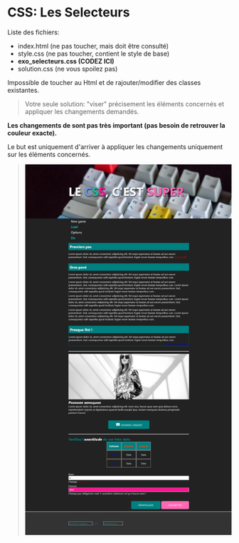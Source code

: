 # CSS: Les Selecteurs

Liste des fichiers:
- index.html (ne pas toucher, mais doit être consulté)
- style.css (ne pas toucher, contient le style de base)
- **exo_selecteurs.css (CODEZ ICI)**
- solution.css (ne vous spoilez pas)

Impossible de toucher au Html et de rajouter/modifier des classes existantes.

> Votre seule solution: "viser" précisement les éléments concernés et appliquer les changements demandés.

**Les changements de sont pas très important (pas besoin de retrouver la couleur exacte).**

Le but est uniquement d'arriver à appliquer les changements uniquement sur les éléments concernés.

> ![actuel](screenshot_cible.png)
 
